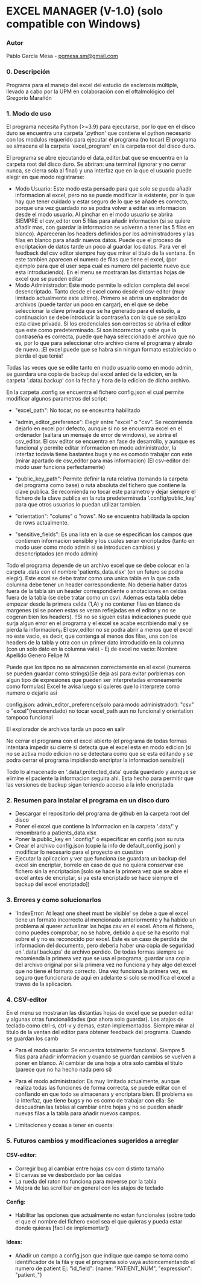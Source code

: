 
# EXCEL MANAGER (V-1.0) (solo compatible con Windows)

### Autor
Pablo García Mesa - pgmesa.sm@gmail.com

### 0. Descripción
Programa para el manejo del excel del estudio de esclerosis múltiple, llevado a cabo por la UPM en colaboración con el oftalmológico del Gregorio Marañón 

### 1. Modo de uso
El programa necesita Python (>=3.9) para ejecutarse, por lo que en el disco duro se encuentra una carpeta '.python' que contiene el python necesario con los modulos requerido para ejecutar el programa (no tocar)
El programa se almacena el la carpeta 'excel_program' en la carpeta root del disco duro.

El programa se abre ejecutando el data_editor.bat que se encuentra en la carpeta root del disco duro.
Se abriran: una terminal (ignorar y no cerrar nunca, se cierra sola al final) y una interfaz que en la que el usuario puede elegir en que modo registrarse:
- Modo Usuario:
    Este modo esta pensado para que solo se pueda añadir informacion al excel, pero no se puede modificar la existente, por lo que hay que tener cuidado y estar seguro de lo que se añade es correcto, porque una vez guardado no se podra volver a editar es informacion desde el modo usuario. Al pinchar en el modo usuario se abrira SIEMPRE el csv_editor con 5 filas para añadir informacion (si se quiere añadir mas, con guardar la informacion se volveran a tener las 5 filas en blanco). Apareceran los headers definidos por los administradores y las filas en blanco para añadir nuevos datos. Puede que el proceso de encriptacion de datos tarde un poco al guardar los datos. 
    Para ver el feedback del csv editor siempre hay que mirar el titulo de la ventana. En este tambien aparecen el numero de filas que tiene el excel, (por ejemplo para que el user sepa cual es numero del paciente nuevo que esta introduciendo). En el menu se mostraran las distantias hojas de excel que se pueden editar
- Modo Administrador:
    Este modo permite la edicion completa del excel desencriptado. Tanto desde el excel como desde el csv-editor (muy limitado actualmente este ultimo). Primero se abrira un explorador de archivos (puede tardar un poco en cargar), en el que se debe seleccionar la clave privada que se ha generado para el estudio, a continuacion se debe introducir la contraseña con la que se serializo esta clave privada. Si los credenciales son correctos se abrira el editor que este como predeterminado. Si son incorrectos y sabe que la contraseña es correcta, puede que haya seleccionado el archivo que no es, por lo que para seleccionar otro archivo cierre el programa y abralo de nuevo. ¡El excel puede que se habra sin ningun formato establecido o pierda el que tenia!

Todas las veces que se edite tanto en modo usuario como en modo admin, se guardara una copia de backup del excel anted de la edicion, en la carpeta '.data/.backup' con la fecha y hora de la edicion de dicho archivo.

En la carpeta .config se encuentra el fichero config.json el cual permite modificar algunos parametros del script:
- "excel_path": No tocar, no se enceuntra habilitado

- "admin_editor_preference": Elegir entre "excel" o "csv". Se recomienda dejarlo en excel por defecto, aunque si no se encuentra excel en el ordenador (saltara un mensaje de error de windows), se abrira el csv_editor. El csv editor se encuentra en fase de desarrollo, y aunque es funcional y permite editar informacion en modo administrador, la interfaz todavía tiene bastantes bugs y no es comodo trabajar con este (mirar apartado de csv_editor para mas informacion) (El csv-editor del modo user funciona perfectamente)

- "public_key_path": Permite definir la ruta relativa (tomando la carpeta del programa como base) o ruta absoluta del fichero que contiene la clave publica. Se recomienda no tocar este parametro y dejar siempre el fichero de la clave publica en la ruta predeterminada '.config/public_key' para que otros usuarios lo puedan utilizar tambien.

- "orientation": "colums" o "rows". No se encuentra habilitada la opcion de rows actualmente.

- "sensitive_fields": Es una lista en la que se especifican los campos que contienen informacion sensible y los cuales seran encriptados (tanto en modo user como modo admin si se introducen cambios) y desencriptados (en modo admin)

Todo el programa depende de un archivo excel que se debe colocar en la carpeta .data con el nombre 'patients_data.xlsx' (en un futuro se podra elegir). Este excel se debe tratar como una unica tabla en la que cada columna debe tener un header correspondiente. No deberia haber datos fuera de la tabla sin un header correspondiente o anotaciones en celdas fuera de la tabla (se debe tratar como un csv). Ademas esta tabla debe empezar desde la primera celda (1,A) y no contener filas en blanco de margenes (si se ponen estas se veran reflejadas en el editor y no se cogeran bien los headers). 
!!Si no se siguen estas indicaciones puede que surja algun error en el programa y el excel se acabe escribiendo mal
y se pierda la informacion¡¡
El csv_editor no se podra abrir a menos que el excel no este vacio, es decir, que contenga al menos dos filas, una con los headers de la tabla y otra con un primer dato introducido en la columna (con un solo dato en la columna vale)
    - Ej de excel no vacio: 
        Nombre Apellido Genero
        Felipe            M       

Puede que los tipos no se almacenen correctamente en el excel (numeros se pueden guardar como strings)(Se deja asi para evitar porblemas con algun tipo de expresiones que pueden ser interpretadas erroneamente como formulas)
Excel te avisa luego si quieres que lo interprete como numero o dejarlo asi 

config.json:
admin_editor_preference(solo para modo administrador): "csv" o "excel"(recomendado)
no tocar excel_path aun no funcional y orientation tampoco funcional

El explorador de archivos tarda un poco en salir

No cerrar el programa con el excel abierto (el programa de todas formas intentara impedir su cierre si detecta
que el excel esta en modo edicion (si no se activa modo edicion no se detectara como que se esta editando y se podra cerrar el programa impidiendo encriptar la informacion sensible))

Todo lo almacenado en '.data/.protected_data' queda guardado y aunque se elimine el paciente la informacion seguira ahi. Esta hecho para permitir que las versiones de backup sigan teniendo acceso a la info encriptada

### 2. Resumen para instalar el programa en un disco duro
- Descargar el repositorio del programa de github en la carpeta root del disco
- Poner el excel que contiene la informacion en la carpeta '.data/' y renombrarlo a patients_data.xlsx
- Poner la public_key en '.config/' o especificar en config.json su ruta
- Crear el archivo config.json (copie la info de default_config.json) y modificar lo necesario para el proyecto
    en cuestion
- Ejecutar la aplicacion y ver que funciona (se guardara un backup del excel sin encriptar, borrelo en caso
    de que no quiera conservar ese fichero sin la encriptacion [solo se hace la primera vez que se abre el excel antes de encriptar, si ya esta encriptado se hace siempre el backup del excel encriptado])

### 3. Errores y como solucionarlos
- 'IndexError: At least one sheet must be visible' se debe a que el excel tiene un formato incorrecto al
    mencionado anteriormente y ha habido un problema al querer actualizar las hojas csv en el excel. Ahora el fichero, como puedes comprobar, no se habre, debido a que se ha escrito mal sobre el y no es reconocido por excel. Este es un caso de perdida de informacion del documento, pero deberia haber una copia de seguridad en '.data/.backups' de archivo perdido. De todas formas siempre se recomienda la primera vez que se usa el programa, guardar una copia del archivo original por si la primera vez no funciona y hay algo del excel que no tiene el formato correcto. Una vez funciona la primera vez, es seguro que funcionara de aqui en adelante si solo se modifica el excel a traves de la aplicacion. 

### 4. CSV-editor
En el menu se mostraran las distantias hojas de excel que se pueden editar y algunas otras funcionalidades (por ahora solo guardar). Los atajos de teclado como ctrl-s, ctrl-v y demas, estan implementados.
Siempre mirar al titulo de la ventan del editor para obtener feedback del programa. 
Cuando se guardan los camb
- Para el modo usuario:
    Se encuentra totalmente funcional. Siempre 5 filas para añadir informacion y cuando se guardan cambios se vuelven a poner en blanco. Al cambiar de una hoja a otra solo cambia el titulo (parece que no ha hecho nada pero si)
- Para el modo administrador:
    Es muy limitado actualmente, aunque realiza todas las funciones de forma correcta, se puede editar con el confiando en que todo se almacenara y encriptara bien. El problema es la interfaz, que tiene bugs y no es como de trabajar con ella:
    Se descuadran las tablas al cambiar entre hojas y no se pueden añadir nuevas filas a la tabla para añadir nuevos campos. 

- Limitaciones y cosas a tener en cuenta:

### 5. Futuros cambios y modificaciones sugeridos a arreglar
#### CSV-editor:
- Corregir bug al cambiar entre hojas csv con distinto tamaño
- El canvas se ve desbordado por las celdas
- La rueda del raton no funciona para moverse por la tabla 
- Mejora de las scrollbar en general con los atajos de teclado
#### Config:
- Habilitar las opciones que actualmente no estan funcionales (sobre todo el que el nombre del fichero excel sea el que quieras y pueda estar donde quieras [facil de implementar])
#### Ideas:
- Añadir un campo a config.json que indique que campo se toma como identificador de la fila y que el programa solo vaya autoincementando el numero de patient Ej: "id_field": {name: "PATIENT_NUM", "expression": "patient_"}

